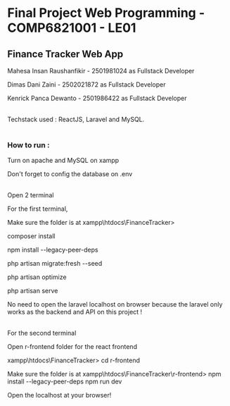 # Final Project Web Programming - COMP6821001 - LE01

## Finance Tracker Web App 

Mahesa Insan Raushanfikir - 2501981024 as Fullstack Developer

Dimas Dani Zaini - 2502021872 as Fullstack Developer

Kenrick Panca Dewanto - 2501986422 as Fullstack Developer <br /> <br />

Techstack used : ReactJS, Laravel and MySQL. <br /> <br />

### How to run : 

Turn on apache and MySQL on xampp

Don't forget to config the database on .env <br /> <br />

Open 2 terminal 

For the first terminal, 

Make sure the folder is at xampp\htdocs\FinanceTracker> 

composer install

npm install --legacy-peer-deps

php artisan migrate:fresh --seed

php artisan optimize

php artisan serve

No need to open the laravel localhost on browser because the laravel only works as the backend and API on this project ! <br /> <br />

For the second terminal

Open r-frontend folder for the react frontend 

xampp\htdocs\FinanceTracker> cd r-frontend

Make sure the folder is at xampp\htdocs\FinanceTracker\r-frontend>
npm install --legacy-peer-deps
npm run dev

Open the localhost at your browser!
